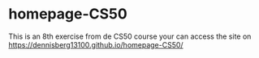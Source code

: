 # homepage-CS50
This is an 8th exercise from de CS50 course
your can access the site on https://dennisberg13100.github.io/homepage-CS50/
